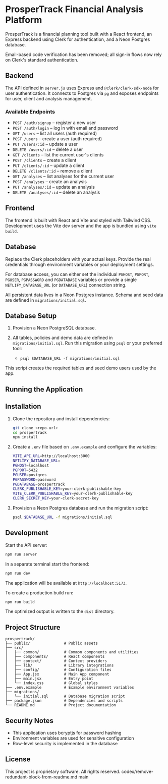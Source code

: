 # ProsperTrack Financial Analysis Platform

ProsperTrack is a financial planning tool built with a React frontend, an Express backend using Clerk for authentication, and a Neon Postgres database.

Email-based code verification has been removed; all sign-in flows now rely on Clerk's standard authentication.

## Backend

The API defined in `server.js` uses Express and `@clerk/clerk-sdk-node` for user authentication. It connects to Postgres via `pg` and exposes endpoints for user, client and analysis management.

### Available Endpoints

- `POST /auth/signup` – register a new user
- `POST /auth/login` – log in with email and password
- `GET /users` – list all users (auth required)
- `POST /users` – create a user (auth required)
- `PUT /users/:id` – update a user
- `DELETE /users/:id` – delete a user
- `GET /clients` – list the current user's clients
- `POST /clients` – create a client
- `PUT /clients/:id` – update a client
- `DELETE /clients/:id` – remove a client
- `GET /analyses` – list analyses for the current user
- `POST /analyses` – create an analysis
- `PUT /analyses/:id` – update an analysis
- `DELETE /analyses/:id` – delete an analysis

## Frontend

The frontend is built with React and Vite and styled with Tailwind CSS. Development uses the Vite dev server and the app is bundled using `vite build`.

## Database

Replace the Clerk placeholders with your actual keys. Provide the real
credentials through environment variables or your deployment settings.

For database access, you can either set the individual `PGHOST`, `PGPORT`,
`PGUSER`, `PGPASSWORD` and `PGDATABASE` variables or provide a single
`NETLIFY_DATABASE_URL` (or `DATABASE_URL`) connection string.

All persistent data lives in a Neon Postgres instance. Schema and seed data are defined in `migrations/initial.sql`.

## Database Setup

1. Provision a Neon PostgreSQL database.

2. All tables, policies and demo data are defined in `migrations/initial.sql`. Run this migration using `psql` or your preferred tool:
   - `psql $DATABASE_URL -f migrations/initial.sql`

This script creates the required tables and seed demo users used by the app.

## Running the Application

## Installation

1. Clone the repository and install dependencies:
   ```bash
   git clone <repo-url>
   cd prospertrack
   npm install
   ```
2. Create a `.env` file based on `.env.example` and configure the variables:
   ```bash
   VITE_API_URL=http://localhost:3000
   NETLIFY_DATABASE_URL=
   PGHOST=localhost
   PGPORT=5432
   PGUSER=postgres
   PGPASSWORD=password
   PGDATABASE=prospertrack
   CLERK_PUBLISHABLE_KEY=your-clerk-publishable-key
   VITE_CLERK_PUBLISHABLE_KEY=your-clerk-publishable-key
   CLERK_SECRET_KEY=your-clerk-secret-key
   ```
3. Provision a Neon Postgres database and run the migration script:
   ```bash
   psql $DATABASE_URL -f migrations/initial.sql
   ```

## Development

Start the API server:
```bash
npm run server
```
In a separate terminal start the frontend:
```bash
npm run dev
```

The application will be available at `http://localhost:5173`.

To create a production build run:
```bash
npm run build
```
The optimized output is written to the `dist` directory.

## Project Structure

```
prospertrack/
├── public/               # Public assets
├── src/
│   ├── common/           # Common components and utilities
│   ├── components/       # React components
│   ├── context/          # Context providers
│   ├── lib/              # Library integrations
│   ├── config/           # Configuration files
│   ├── App.jsx           # Main App component
│   ├── main.jsx          # Entry point
│   └── index.css         # Global styles
├── .env.example          # Example environment variables
├── migrations/
│   └── initial.sql       # Database migration script
├── package.json          # Dependencies and scripts
└── README.md             # Project documentation
```

## Security Notes

- This application uses bcryptjs for password hashing
- Environment variables are used for sensitive configuration
- Row-level security is implemented in the database

## License
This project is proprietary software. All rights reserved.
codex/remove-redundant-block-from-readme.md
main
